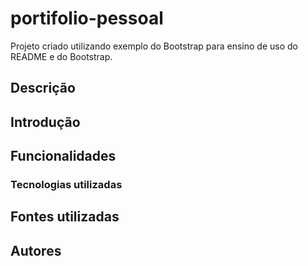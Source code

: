 # portifolio-pessoal

Projeto criado utilizando exemplo do Bootstrap para ensino de uso do README e do Bootstrap.

## Descrição

## Introdução

## Funcionalidades

### Tecnologias utilizadas

## Fontes utilizadas 

## Autores